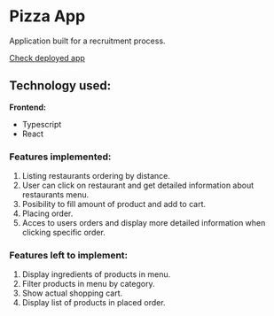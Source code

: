 # Pizza App

Application built for a recruitment process.

[Check deployed app](https://pizzaapp-vert.vercel.app/)

## Technology used:

**Frontend:**

- Typescript
- React

### Features implemented:

1. Listing restaurants ordering by distance.
2. User can click on restaurant and get detailed information about restaurants menu.
3. Posibility to fill amount of product and add to cart.
4. Placing order.
5. Acces to users orders and display more detailed information when clicking specific order.

### Features left to implement:

1. Display ingredients of products in menu.
2. Filter products in menu by category.
3. Show actual shopping cart.
4. Display list of products in placed order.
